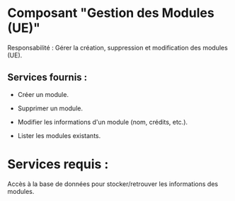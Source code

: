# Composant "Gestion des Modules (UE)"

Responsabilité : Gérer la création, suppression et modification des modules (UE).

## Services fournis :

- Créer un module.

- Supprimer un module.

- Modifier les informations d'un module (nom, crédits, etc.).

- Lister les modules existants.

# Services requis :

Accès à la base de données pour stocker/retrouver les informations des modules.